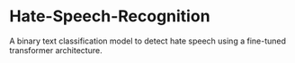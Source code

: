 # Hate-Speech-Recognition
A  binary text classification model to detect hate speech using a fine-tuned transformer architecture.
